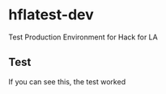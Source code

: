 # hflatest-dev
Test Production Environment for Hack for LA

## Test
If you can see this, the test worked